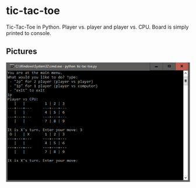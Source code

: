# tic-tac-toe
Tic-Tac-Toe in Python. Player vs. player and player vs. CPU. Board is simply printed to console.

## Pictures
![Screenshot1 of game](https://github.com/Saad-Hussain1/tic-tac-toe/blob/master/Images/screenshot1.PNG?raw=true "Screenshot1 of game")
